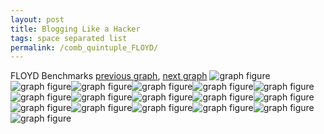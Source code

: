 ```yaml
---
layout: post
title: Blogging Like a Hacker
tags: space separated list
permalink: /comb_quintuple_FLOYD/
---
```


FLOYD Benchmarks
[previous graph](../comb_quintuple_FACE/), [next graph](../comb_quintuple_H/)
![graph figure](./images/quintuple/FLOYD/FLOYD-AVL_box.png)![graph figure](./images/quintuple/FLOYD/FLOYD-A_box.png)![graph figure](./images/quintuple/FLOYD/FLOYD-CYPHERD_box.png)![graph figure](./images/quintuple/FLOYD/FLOYD-EGG_box.png)![graph figure](./images/quintuple/FLOYD/FLOYD-FACE_box.png)![graph figure](./images/quintuple/FLOYD/FLOYD-FLOYD_box.png)![graph figure](./images/quintuple/FLOYD/FLOYD-F_box.png)![graph figure](./images/quintuple/FLOYD/FLOYD-H_box.png)![graph figure](./images/quintuple/FLOYD/FLOYD-JSOND_box.png)![graph figure](./images/quintuple/FLOYD/FLOYD-K_box.png)![graph figure](./images/quintuple/FLOYD/FLOYD-O_box.png)![graph figure](./images/quintuple/FLOYD/FLOYD-PDFD_box.png)![graph figure](./images/quintuple/FLOYD/FLOYD-RB_box.png)![graph figure](./images/quintuple/FLOYD/FLOYD-ROD_box.png)![graph figure](./images/quintuple/FLOYD/FLOYD-SMATRIX_box.png)![graph figure](./images/quintuple/FLOYD/FLOYD-SORTD_box.png)![graph figure](./images/quintuple/FLOYD/FLOYD-ZB_box.png)